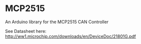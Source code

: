 # MCP2515
An Arduino library for the MCP2515 CAN Controller

See Datasheet here: http://ww1.microchip.com/downloads/en/DeviceDoc/21801G.pdf
